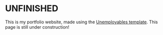 # UNFINISHED

This is my portfolio website, made using the [Unemployables template]([url](https://github.com/ndoherty-xyz/unemployables-portfolio-template)https://github.com/ndoherty-xyz/unemployables-portfolio-template). This page is still under construction!
